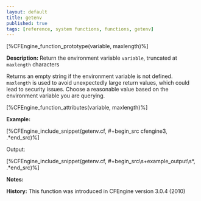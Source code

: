 ```yaml
---
layout: default
title: getenv
published: true
tags: [reference, system functions, functions, getenv]
---
```


[%CFEngine_function_prototype(variable, maxlength)%]

**Description:** Return the environment variable `variable`, truncated at
`maxlength` characters

Returns an empty string if the environment variable is not defined.
`maxlength` is used to avoid unexpectedly large return values, which could
lead to security issues. Choose a reasonable value based on the environment
variable you are querying.

[%CFEngine_function_attributes(variable, maxlength)%]

**Example:**

[%CFEngine_include_snippet(getenv.cf, #\+begin_src cfengine3, .*end_src)%]

Output:

[%CFEngine_include_snippet(getenv.cf, #\+begin_src\s+example_output\s*, .*end_src)%]

**Notes:**

**History:** This function was introduced in CFEngine version 3.0.4
(2010)
